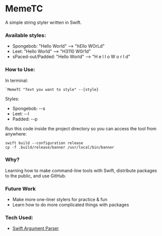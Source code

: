 # MemeTC

A simple string styler written in Swift.

### Available styles:
* Spongebob: "Hello World" --> "hEllo WOrLd"
* Leet: "Hello World" --> "H3110 W0r1d"
* sPaced-out/Padded: "Hello World" --> "H e l l o   W o r l d"

### How to Use:
In terminal:
```
`MemeTC "Text you want to style" --{style}
```

Styles:
* Spongebob: --s
* Leet: --l
* Padded: --p

Run this code inside the project directory so you can access the tool from anywhere:
```
swift build --configuration release
cp -f .build/release/banner /usr/local/bin/banner
```

### Why?
Learning how to make command-line tools with Swift, distribute packages to the public, and use GitHub.

### Future Work
* Make more one-liner stylers for practice & fun
* Learn how to do more complicated things with packages

### Tech Used:
* [Swift Argument Parser](https://github.com/apple/swift-argument-parser)

